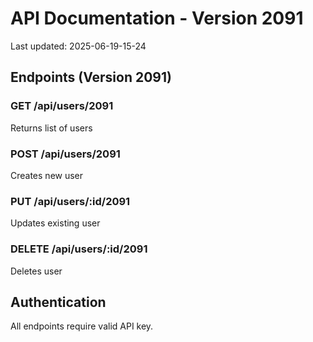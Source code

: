 # API Documentation - Version 2091
Last updated: 2025-06-19-15-24

## Endpoints (Version 2091)

### GET /api/users/2091
Returns list of users

### POST /api/users/2091
Creates new user

### PUT /api/users/:id/2091
Updates existing user

### DELETE /api/users/:id/2091
Deletes user

## Authentication
All endpoints require valid API key.

